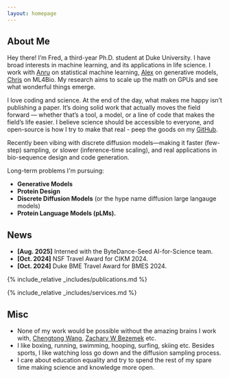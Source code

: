 ```yaml
---
layout: homepage
---
```


## About Me

Hey there! I’m Fred, a third-year Ph.D. student at Duke University. I have broad interests in machine learning, and its applications in life science. I work with [Anru](https://anruzhang.github.io/) on statistical machine learning, [Alex](https://www.alextong.net/) on generative models, [Chris](https://christian.dallago.us/) on ML4Bio. My research aims to scale up the math on GPUs and see what wonderful things emerge.

I love coding and science. At the end of the day, what makes me happy isn’t publishing a paper. It’s doing solid work that actually moves the field forward — whether that’s a tool, a model, or a line of code that makes the field’s life easier. I believe science should be accessible to everyone, and open-source is how I try to make that real - peep the goods on my [GitHub](https://github.com/pengzhangzhi). 
 
Recently been vibing with discrete diffusion models—making it faster (few-step) sampling, or slower (inference-time scaling), and real applications in bio-sequence design and code generation.

Long-term problems I'm pursuing:
<!-- ## Research Interests -->

- **Generative Models**
-  **Protein Design** 
- **Discrete Diffusion Models** (or the hype name diffusion large langauge models)
- **Protein Language Models (pLMs).** 



## News

- **[Aug. 2025]** Interned with the ByteDance-Seed AI-for-Science team.
- **[Oct. 2024]** NSF Travel Award for CIKM 2024.
- **[Oct. 2024]** Duke BME Travel Award for BMES 2024.




{% include_relative _includes/publications.md %}

{% include_relative _includes/services.md %}


## Misc
 - None of my work would be possible without the amazing brains I work with, [Chengtong Wang](https://github.com/Wangchentong), [Zachary W Bezemek](https://scholars.duke.edu/person/zachary.bezemek/research) etc. 
 - I like boxing, running, swimming, hooping, surfing, skiing etc. Besides sports, I like watching loss go down and the diffusion sampling process.
 - I care about education equality and try to spend the rest of my spare time making science and knowledge more open.

